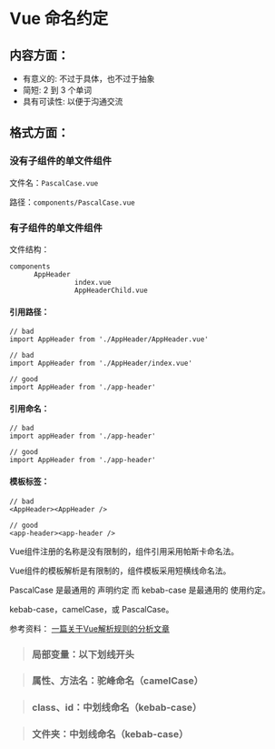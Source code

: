 # Vue 命名约定

## 内容方面：
* 有意义的: 不过于具体，也不过于抽象
* 简短: 2 到 3 个单词
* 具有可读性: 以便于沟通交流

## 格式方面：
### 没有子组件的单文件组件
文件名：`PascalCase.vue`

路径：`components/PascalCase.vue`

### 有子组件的单文件组件
文件结构：

    components
		  AppHeader
		            index.vue
		            AppHeaderChild.vue
#### 引用路径：
    // bad
    import AppHeader from './AppHeader/AppHeader.vue'

    // bad
    import AppHeader from './AppHeader/index.vue'

    // good
    import AppHeader from './app-header'

#### 引用命名：
    // bad
    import appHeader from './app-header'

    // good
    import AppHeader from './app-header'

#### 模板标签：
    // bad
    <AppHeader><AppHeader />

    // good
    <app-header><app-header />

Vue组件注册的名称是没有限制的，组件引用采用帕斯卡命名法。

Vue组件的模板解析是有限制的，组件模板采用短横线命名法。

PascalCase 是最通用的 声明约定 而 kebab-case 是最通用的 使用约定。

kebab-case，camelCase，或 PascalCase。


参考资料：
[一篇关于Vue解析规则的分析文章][]

[一篇关于Vue解析规则的分析文章]: https://jingsam.github.io/2016/10/30/vue-components-naming.html "一篇关于Vue解析规则的分析文章"

>### 局部变量：以下划线开头

>### 属性、方法名：驼峰命名（camelCase）

>### class、id：中划线命名（kebab-case）

>### 文件夹：中划线命名（kebab-case）
